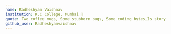 ```yaml
---
name: Radheshyam Vaishnav 
institution: K.C College, Mumbai 🚩
quote: Two coffee mugs, Some stubborn bugs, Some coding bytes,Is story behind programmers endless nights
github_user: Radheshyamvaishnav
---
```

